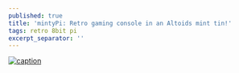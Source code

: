 ```yaml
---
published: true
title: 'mintyPi: Retro gaming console in an Altoids mint tin!'
tags: retro 8bit pi
excerpt_separator: ''
---
```


[![caption](https://img.youtube.com/vi/0sd4KbB8Odg/0.jpg)](https://www.youtube.com/watch?v=0sd4KbB8Odg)